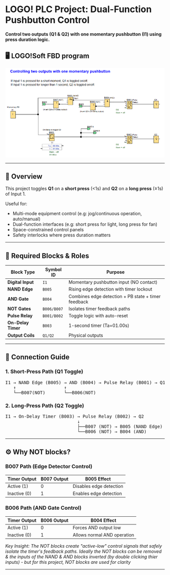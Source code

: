 # LOGO! PLC Project: Dual-Function Pushbutton Control

**Control two outputs (Q1 & Q2) with one momentary pushbutton (I1) using press duration logic.**

## 🖥️ LOGO!Soft FBD program
![FBD Logic Diagram](FBD_screenshot.png)

---

## 📌 Overview
This project toggles **Q1** on a **short press** (<1s) and **Q2** on a **long press** (≥1s) of Input 1.

Useful for:
- Multi-mode equipment control (e.g: jog/continuous operation, auto/manual)
- Dual-function interfaces (e.g: short press for light, long press for fan)
- Space-constrained control panels
- Safety interlocks where press duration matters

---

## 🧩 Required Blocks & Roles

| Block Type          | Symbol ID   | Purpose                                             |
|---------------------|-------------|-----------------------------------------------------|
| **Digital Input**   | `I1`        | Momentary pushbutton input (NO contact)             |
| **NAND Edge**       | `B005`      | Rising edge detection with timer lockout            |
| **AND Gate**        | `B004`      | Combines edge detection + PB state + timer feedback |
| **NOT Gates**       | `B006/B007` | Isolates timer feedback paths                       |
| **Pulse Relay**     | `B001/B002` | Toggle logic with auto-reset                        |
| **On-Delay Timer**  | `B003`      | 1-second timer (Ta=01.00s)                          |
| **Output Coils**    | `Q1/Q2`     | Physical outputs                                    |

---

## 🔌 Connection Guide

### 1. **Short-Press Path (Q1 Toggle)**
<pre>
I1 → NAND Edge (B005) → AND (B004) → Pulse Relay (B001) → Q1
   ↑                  ↑
   └──B007(NOT)       └──B006(NOT)
</pre>

### 2. **Long-Press Path (Q2 Toggle)**
<pre>
I1 → On-Delay Timer (B003) → Pulse Relay (B002) → Q2
                           ↓
                           ├──B007 (NOT) → B005 (NAND Edge)
                           └──B006 (NOT) → B004 (AND)
</pre>

---

## ⚙️ Why NOT blocks?

### **B007 Path (Edge Detector Control)**
| Timer Output | B007 Output | B005 Effect               |
|--------------|-------------|---------------------------|
| Active (1)   | 0           | Disables edge detection   |
| Inactive (0) | 1           | Enables edge detection    |

### **B006 Path (AND Gate Control)**
| Timer Output | B006 Output | B004 Effect               |
|--------------|-------------|---------------------------|
| Active (1)   | 0           | Forces AND output low     |
| Inactive (0) | 1           | Allows normal AND operation |

*Key Insight: The NOT blocks create "active-low" control signals that safely isolate the timer's feedback paths. Ideally the NOT blocks can be removed & the inputs of the NAND & AND blocks inverted (by double clicking thier inputs) - but for this project, NOT blocks are used for clarity*

---
